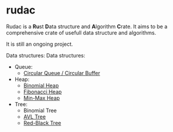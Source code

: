 # rudac

Rudac is a **Ru**st **D**ata structure and **A**lgorithm **C**rate.
It aims to be a comprehensive crate of usefull data structure and algorithms.

It is still an ongoing project.

Data structures:
Data structures:
* Queue:
    - [Circular Queue / Circular Buffer](https://en.wikipedia.org/wiki/Circular_buffer)
* Heap:
    - [Binomial Heap](https://en.wikipedia.org/wiki/Binomial_heap)
    - [Fibonacci Heap](https://en.wikipedia.org/wiki/Fibonacci_heap)
    - [Min-Max Heap](https://en.wikipedia.org/wiki/Min-max_heap)
* Tree:
    - Binomial Tree
    - [AVL Tree](https://en.wikipedia.org/wiki/AVL_tree)
    - [Red-Black Tree](https://en.wikipedia.org/wiki/Red%E2%80%93black_tree)